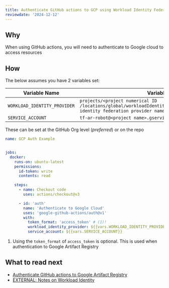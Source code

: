 ```yaml
---
title: Authenticate GitHub actions to GCP using Workload Identity Federation
reviewdate: '2024-12-12'
---
```


## Why

When using GitHub actions, you will need to authenticate to Google cloud to access resources

## How

The below assumes you have 2 variables set:


| Variable Name                | Variable Example                                                                                                                              |
|------------------------------|-----------------------------------------------------------------------------------------------------------------------------------------------|
| `WORKLOAD_IDENTITY_PROVIDER` | ```projects/<project numerical ID /locations/global/workloadIdentityPools/<project>/providers/<workload identity federation provider name>``` |
| `SERVICE_ACCOUNT`            | `tf-ar-robot@<project name>.gserviceaccount.com`                                                                                              |

These can be set at the GitHub Org level (*preferred*) or on the repo
```yaml
name: GCP Auth Example


jobs:
  docker:
    runs-on: ubuntu-latest
    permissions:
      id-token: write
      contents: read

    steps:
      - name: Checkout code
        uses: actions/checkout@v3

      - id: 'auth'
        name: 'Authenticate to Google Cloud'
        uses: 'google-github-actions/auth@v1'
        with:
          token_format: 'access_token' # (1)!
          workload_identity_provider: ${{vars.WORKLOAD_IDENTITY_PROVIDER}}
          service_account: ${{vars.SERVICE_ACCOUNT}}

```

1. Using the `token_format` of `access_token` is optional. This is used when authentication to Google Artifact Registry

## What to read next

* [Authenticate GitHub actions to Google Artifact Registry](authenticate-github-actions-to-google-artifact-registry.md)
* [EXTERNAL: Notes on Workload Identity](https://medium.com/@bbeesley/notes-on-workload-identity-federation-from-github-actions-to-google-cloud-platform-7a818da2c33e)

